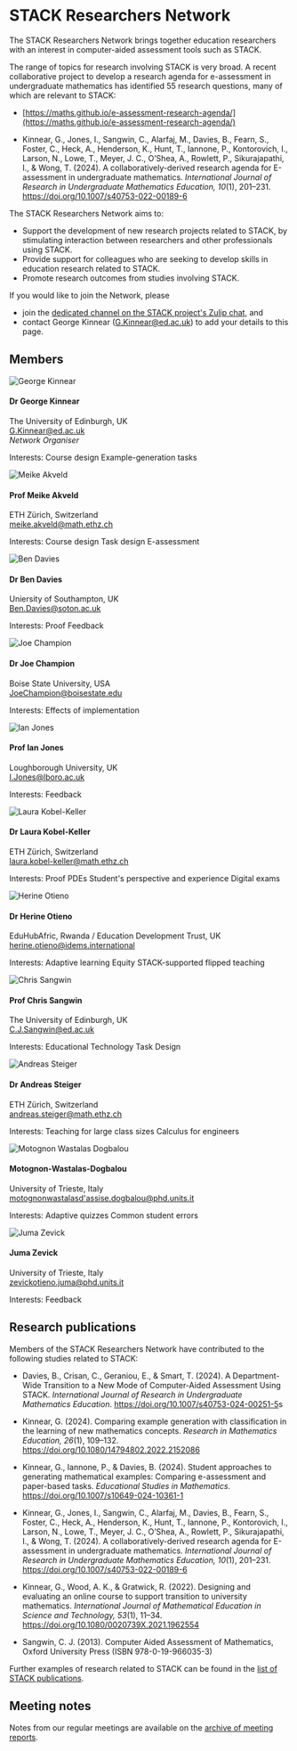 # STACK Researchers Network

The STACK Researchers Network brings together education researchers with an interest in computer-aided assessment tools such as STACK.

The range of topics for research involving STACK is very broad. A recent collaborative project to develop a research agenda for e-assessment in undergraduate mathematics has identified 55 research questions, many of which are relevant to STACK:

 * [https://maths.github.io/e-assessment-research-agenda/](https://maths.github.io/e-assessment-research-agenda/)

 * Kinnear, G., Jones, I., Sangwin, C., Alarfaj, M., Davies, B., Fearn, S., Foster, C., Heck, A., Henderson, K., Hunt, T., Iannone, P., Kontorovich, I., Larson, N., Lowe, T., Meyer, J. C., O’Shea, A., Rowlett, P., Sikurajapathi, I., & Wong, T. (2024). A collaboratively-derived research agenda for E-assessment in undergraduate mathematics. _International Journal of Research in Undergraduate Mathematics Education, 10_(1), 201–231. <https://doi.org/10.1007/s40753-022-00189-6>

The STACK Researchers Network aims to:

* Support the development of new research projects related to STACK, by stimulating interaction between researchers and other professionals using STACK.
* Provide support for colleagues who are seeking to develop skills in education research related to STACK.
* Promote research outcomes from studies involving STACK.

If you would like to join the Network, please 

* join the [dedicated channel on the STACK project's Zulip chat](https://stack-assessment.zulipchat.com/#narrow/channel/481216-STACK-Researchers-Network), and
* contact George Kinnear (<a href="mailto:G.Kinnear@ed.ac.uk">G.Kinnear@ed.ac.uk</a>) to add your details to this page.


## Members

<div class="row">
	<div class="col-md-auto"><img class="img-profile-pic" src="../../img/people/George-Kinnear.jpg" alt="George Kinnear"></div>
    <div class="col">
		<h4>Dr George Kinnear</h4>
		<p>The University of Edinburgh, UK<br />
		  <a href="mailto:G.Kinnear@ed.ac.uk">G.Kinnear@ed.ac.uk</a><br />
		  <em>Network Organiser</em>
		</p>
		<p>Interests:
			<span class="badge badge-pill badge-light">Course design</span>
			<span class="badge badge-pill badge-light">Example-generation tasks</span>
		</p>
	</div>
</div>
	

<div class="row">
	<div class="col-md-auto"><img class="img-profile-pic" src="../../img/people/Meike-Akveld.jpg" alt="Meike Akveld"></div>
    <div class="col">
		<h4>Prof Meike Akveld</h4>
		<p>ETH Zürich, Switzerland<br />
		  <a href="mailto:meike.akveld@math.ethz.ch">meike.akveld@math.ethz.ch</a>
		</p>
		<p>Interests:
			<span class="badge badge-pill badge-light">Course design</span>
			<span class="badge badge-pill badge-light">Task design</span>
			<span class="badge badge-pill badge-light">E-assessment</span>
		</p>
	</div>
</div>

<div class="row">
	<div class="col-md-auto"><img class="img-profile-pic" src="../../img/people/Ben-Davies.jpg" alt="Ben Davies"></div>
    <div class="col">
		<h4>Dr Ben Davies</h4>
		<p>Uniersity of Southampton, UK<br />
		  <a href="mailto:Ben.Davies@soton.ac.uk">Ben.Davies@soton.ac.uk</a>
		</p>
		<p>Interests:
			<span class="badge badge-pill badge-light">Proof</span>
			<span class="badge badge-pill badge-light">Feedback</span>
		</p>
	</div>
</div>

<div class="row">
	<div class="col-md-auto"><img class="img-profile-pic" src="../../img/people/Joe-Champion.jpg" alt="Joe Champion"></div>
    <div class="col">
		<h4>Dr Joe Champion</h4>
		<p>Boise State University, USA<br />
		  <a href="mailto:JoeChampion@boisestate.edu">JoeChampion@boisestate.edu</a>
		</p>
		<p>Interests:
			<span class="badge badge-pill badge-light">Effects of implementation</span>
		</p>
	</div>
</div>

<div class="row">
	<div class="col-md-auto"><img class="img-profile-pic" src="../../img/people/Ian-Jones.png" alt="Ian Jones"></div>
    <div class="col">
		<h4>Prof Ian Jones</h4>
		<p>Loughborough University, UK<br />
		  <a href="mailto:I.Jones@lboro.ac.uk">I.Jones@lboro.ac.uk</a>
		</p>
		<p>Interests:
			<span class="badge badge-pill badge-light">Feedback</span>
		</p>
	</div>
</div>

<div class="row">
	<div class="col-md-auto"><img class="img-profile-pic" src="../../img/people/Laura-Kobel-Keller.jpg" alt="Laura Kobel-Keller"></div>
    <div class="col">
		<h4>Dr Laura Kobel-Keller</h4>
		<p>ETH Zürich, Switzerland<br />
		  <a href="mailto:laura.kobel-keller@math.ethz.ch">laura.kobel-keller@math.ethz.ch</a>
		</p>
		<p>Interests:
			<span class="badge badge-pill badge-light">Proof</span>
			<span class="badge badge-pill badge-light">PDEs</span>
			<span class="badge badge-pill badge-light">Student's perspective and experience</span>
			<span class="badge badge-pill badge-light">Digital exams</span>
		</p>
	</div>
</div>

<div class="row">
	<div class="col-md-auto"><img class="img-profile-pic" src="../../img/people/Herine-Otieno.jpg" alt="Herine Otieno"></div>
    <div class="col">
		<h4>Dr Herine Otieno</h4>
		<p>EduHubAfric, Rwanda / Education Development Trust, UK<br />
		  <a href="mailto:herine.otieno@idems.international">herine.otieno@idems.international</a>
		</p>
		<p>Interests:
			<span class="badge badge-pill badge-light">Adaptive learning</span>
			<span class="badge badge-pill badge-light">Equity</span>
			<span class="badge badge-pill badge-light">STACK-supported flipped teaching</span>
		</p>
	</div>
</div>

<div class="row">
	<div class="col-md-auto"><img class="img-profile-pic" src="../../img/people/chris.png" alt="Chris Sangwin"></div>
    <div class="col">
		<h4>Prof Chris Sangwin</h4>
		<p>The University of Edinburgh, UK<br />
		  <a href="mailto:C.J.Sangwin@ed.ac.uk">C.J.Sangwin@ed.ac.uk</a>
		</p>
		<p>Interests:
			<span class="badge badge-pill badge-light">Educational Technology</span>
			<span class="badge badge-pill badge-light">Task Design</span>
		</p>
	</div>
</div>

<div class="row">
	<div class="col-md-auto"><img class="img-profile-pic" src="../../img/people/Andreas-Steiger.jpg" alt="Andreas Steiger"></div>
    <div class="col">
		<h4>Dr Andreas Steiger</h4>
		<p>ETH Zürich, Switzerland<br />
		  <a href="mailto:andreas.steiger@math.ethz.ch">andreas.steiger@math.ethz.ch</a>
		</p>
		<p>Interests:
			<span class="badge badge-pill badge-light">Teaching for large class sizes</span>
			<span class="badge badge-pill badge-light">Calculus for engineers</span>
		</p>
	</div>
</div>

<div class="row">
	<div class="col-md-auto"><img class="img-profile-pic" src="../../img/people/Motognon-Wastalas-Dogbalou.jpg" alt="Motognon Wastalas Dogbalou"></div>
    <div class="col">
		<h4>Motognon-Wastalas-Dogbalou</h4>
		<p>University of Trieste, Italy<br />
		  <a href="mailto:motognonwastalasd'assise.dogbalou@phd.units.it">motognonwastalasd'assise.dogbalou@phd.units.it</a>
		</p>
		<p>Interests:
			<span class="badge badge-pill badge-light">Adaptive quizzes</span>
			<span class="badge badge-pill badge-light">Common student errors</span>
		</p>
	</div>
</div>

<div class="row">
	<div class="col-md-auto"><img class="img-profile-pic" src="../../img/people/Juma-Zevick_square.jpg" alt="Juma Zevick"></div>
    <div class="col">
		<h4>Juma Zevick</h4>
		<p>University of Trieste, Italy<br />
		  <a href="mailto:zevickotieno.juma@phd.units.it">zevickotieno.juma@phd.units.it</a>
		</p>
		<p>Interests:
			<span class="badge badge-pill badge-light">Feedback</span>
		</p>
	</div>
</div>

## Research publications

Members of the STACK Researchers Network have contributed to the following studies related to STACK:

* Davies, B., Crisan, C., Geraniou, E., & Smart, T. (2024). A Department-Wide Transition to a New Mode of Computer-Aided Assessment Using STACK. _International Journal of Research in Undergraduate Mathematics Education_. <https://doi.org/10.1007/s40753-024-00251-5>s

* Kinnear, G. (2024). Comparing example generation with classification in the learning of new mathematics concepts. _Research in Mathematics Education, 26_(1), 109–132. <https://doi.org/10.1080/14794802.2022.2152086>

* Kinnear, G., Iannone, P., & Davies, B. (2024). Student approaches to generating mathematical examples: Comparing e-assessment and paper-based tasks. _Educational Studies in Mathematics_. <https://doi.org/10.1007/s10649-024-10361-1>

* Kinnear, G., Jones, I., Sangwin, C., Alarfaj, M., Davies, B., Fearn, S., Foster, C., Heck, A., Henderson, K., Hunt, T., Iannone, P., Kontorovich, I., Larson, N., Lowe, T., Meyer, J. C., O’Shea, A., Rowlett, P., Sikurajapathi, I., & Wong, T. (2024). A collaboratively-derived research agenda for E-assessment in undergraduate mathematics. _International Journal of Research in Undergraduate Mathematics Education, 10_(1), 201–231. <https://doi.org/10.1007/s40753-022-00189-6>

* Kinnear, G., Wood, A. K., & Gratwick, R. (2022). Designing and evaluating an online course to support transition to university mathematics. _International Journal of Mathematical Education in Science and Technology, 53_(1), 11–34. <https://doi.org/10.1080/0020739X.2021.1962554>

* Sangwin, C. J. (2013). Computer Aided Assessment of Mathematics, Oxford University Press (ISBN 978-0-19-966035-3)

Further examples of research related to STACK can be found in the [list of STACK publications](https://docs.stack-assessment.org/content/stack_publications.pdf).

## Meeting notes

Notes from our regular meetings are available on the [archive of meeting reports](/MeetingReports).


